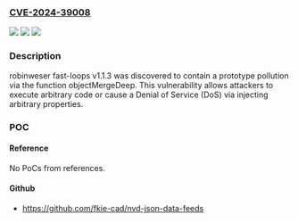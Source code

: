 ### [CVE-2024-39008](https://cve.mitre.org/cgi-bin/cvename.cgi?name=CVE-2024-39008)
![](https://img.shields.io/static/v1?label=Product&message=n%2Fa&color=blue)
![](https://img.shields.io/static/v1?label=Version&message=n%2Fa&color=blue)
![](https://img.shields.io/static/v1?label=Vulnerability&message=n%2Fa&color=brighgreen)

### Description

robinweser fast-loops v1.1.3 was discovered to contain a prototype pollution via the function objectMergeDeep. This vulnerability allows attackers to execute arbitrary code or cause a Denial of Service (DoS) via injecting arbitrary properties.

### POC

#### Reference
No PoCs from references.

#### Github
- https://github.com/fkie-cad/nvd-json-data-feeds

